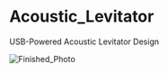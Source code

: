 # Acoustic_Levitator
USB-Powered Acoustic Levitator Design

![Finished_Photo](https://github.com/APTechnologies/The-Ultimate-Component-Storage-System/blob/master/IMG_1.jpg)
